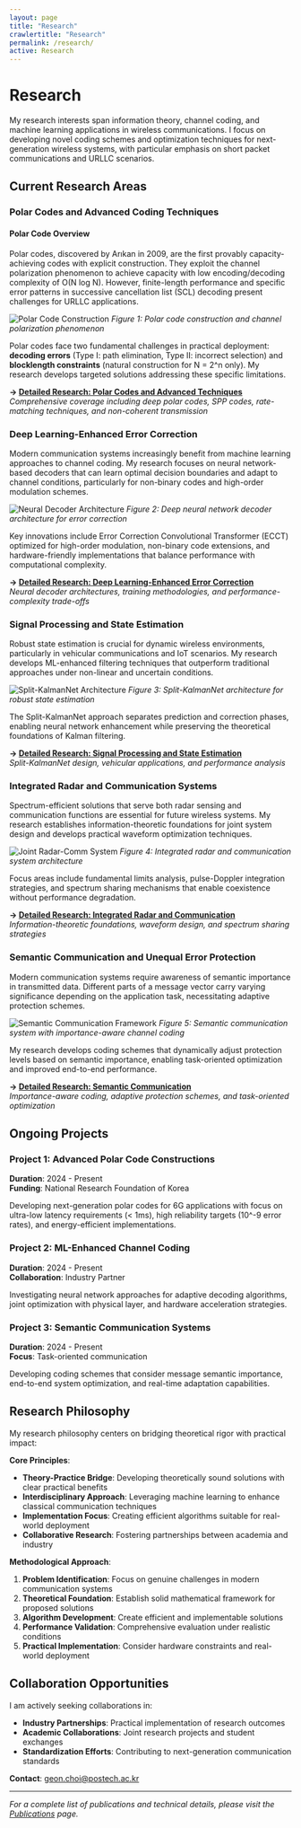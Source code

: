 ```yaml
---
layout: page
title: "Research"
crawlertitle: "Research"
permalink: /research/
active: Research
---
```


# Research

My research interests span information theory, channel coding, and machine learning applications in wireless communications. I focus on developing novel coding schemes and optimization techniques for next-generation wireless systems, with particular emphasis on short packet communications and URLLC scenarios.

## Current Research Areas

### Polar Codes and Advanced Coding Techniques

#### Polar Code Overview

Polar codes, discovered by Arıkan in 2009, are the first provably capacity-achieving codes with explicit construction. They exploit the channel polarization phenomenon to achieve capacity with low encoding/decoding complexity of O(N log N). However, finite-length performance and specific error patterns in successive cancellation list (SCL) decoding present challenges for URLLC applications.

![Polar Code Construction](../assets/images/research/polar_construction.png)
*Figure 1: Polar code construction and channel polarization phenomenon*

Polar codes face two fundamental challenges in practical deployment: **decoding errors** (Type I: path elimination, Type II: incorrect selection) and **blocklength constraints** (natural construction for N = 2^n only). My research develops targeted solutions addressing these specific limitations.

**→ [Detailed Research: Polar Codes and Advanced Techniques](/research/polar-codes/)**  
*Comprehensive coverage including deep polar codes, SPP codes, rate-matching techniques, and non-coherent transmission*


### Deep Learning-Enhanced Error Correction

Modern communication systems increasingly benefit from machine learning approaches to channel coding. My research focuses on neural network-based decoders that can learn optimal decision boundaries and adapt to channel conditions, particularly for non-binary codes and high-order modulation schemes.

![Neural Decoder Architecture](../assets/images/research/neural_decoder_arch.png)
*Figure 2: Deep neural network decoder architecture for error correction*

Key innovations include Error Correction Convolutional Transformer (ECCT) optimized for high-order modulation, non-binary code extensions, and hardware-friendly implementations that balance performance with computational complexity.

**→ [Detailed Research: Deep Learning-Enhanced Error Correction](/research/ml-enhanced-coding/)**  
*Neural decoder architectures, training methodologies, and performance-complexity trade-offs*


### Signal Processing and State Estimation

Robust state estimation is crucial for dynamic wireless environments, particularly in vehicular communications and IoT scenarios. My research develops ML-enhanced filtering techniques that outperform traditional approaches under non-linear and uncertain conditions.

![Split-KalmanNet Architecture](../assets/images/research/split_kalmannet.png)
*Figure 3: Split-KalmanNet architecture for robust state estimation*

The Split-KalmanNet approach separates prediction and correction phases, enabling neural network enhancement while preserving the theoretical foundations of Kalman filtering.

**→ [Detailed Research: Signal Processing and State Estimation](/research/signal-processing/)**  
*Split-KalmanNet design, vehicular applications, and performance analysis*

### Integrated Radar and Communication Systems

Spectrum-efficient solutions that serve both radar sensing and communication functions are essential for future wireless systems. My research establishes information-theoretic foundations for joint system design and develops practical waveform optimization techniques.

![Joint Radar-Comm System](../assets/images/research/joint_radar_comm.png)
*Figure 4: Integrated radar and communication system architecture*

Focus areas include fundamental limits analysis, pulse-Doppler integration strategies, and spectrum sharing mechanisms that enable coexistence without performance degradation.

**→ [Detailed Research: Integrated Radar and Communication](/research/radar-communication/)**  
*Information-theoretic foundations, waveform design, and spectrum sharing strategies*


### Semantic Communication and Unequal Error Protection

Modern communication systems require awareness of semantic importance in transmitted data. Different parts of a message vector carry varying significance depending on the application task, necessitating adaptive protection schemes.

![Semantic Communication Framework](../assets/images/research/semantic_framework.png)
*Figure 5: Semantic communication system with importance-aware channel coding*

My research develops coding schemes that dynamically adjust protection levels based on semantic importance, enabling task-oriented optimization and improved end-to-end performance.

**→ [Detailed Research: Semantic Communication](/research/semantic-communication/)**  
*Importance-aware coding, adaptive protection schemes, and task-oriented optimization*

## Ongoing Projects

### Project 1: Advanced Polar Code Constructions
**Duration**: 2024 - Present  
**Funding**: National Research Foundation of Korea

Developing next-generation polar codes for 6G applications with focus on ultra-low latency requirements (< 1ms), high reliability targets (10^-9 error rates), and energy-efficient implementations.

### Project 2: ML-Enhanced Channel Coding
**Duration**: 2024 - Present  
**Collaboration**: Industry Partner

Investigating neural network approaches for adaptive decoding algorithms, joint optimization with physical layer, and hardware acceleration strategies.

### Project 3: Semantic Communication Systems
**Duration**: 2024 - Present  
**Focus**: Task-oriented communication

Developing coding schemes that consider message semantic importance, end-to-end system optimization, and real-time adaptation capabilities.


## Research Philosophy

My research philosophy centers on bridging theoretical rigor with practical impact:

**Core Principles**:
- **Theory-Practice Bridge**: Developing theoretically sound solutions with clear practical benefits
- **Interdisciplinary Approach**: Leveraging machine learning to enhance classical communication techniques
- **Implementation Focus**: Creating efficient algorithms suitable for real-world deployment
- **Collaborative Research**: Fostering partnerships between academia and industry

**Methodological Approach**:
1. **Problem Identification**: Focus on genuine challenges in modern communication systems
2. **Theoretical Foundation**: Establish solid mathematical framework for proposed solutions
3. **Algorithm Development**: Create efficient and implementable solutions
4. **Performance Validation**: Comprehensive evaluation under realistic conditions
5. **Practical Implementation**: Consider hardware constraints and real-world deployment

## Collaboration Opportunities

I am actively seeking collaborations in:
- **Industry Partnerships**: Practical implementation of research outcomes
- **Academic Collaborations**: Joint research projects and student exchanges
- **Standardization Efforts**: Contributing to next-generation communication standards

**Contact**: [geon.choi@postech.ac.kr](mailto:geon.choi@postech.ac.kr)

---

*For a complete list of publications and technical details, please visit the [Publications](/publications/) page.*
